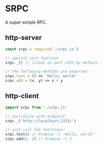 # SRPC

A super simple RPC.

## http-server

```js
const srpc = require('./srpc.js')

// special init function _
srpc._() // listen on port 2333 by default

// the following methods are exported
srpc.test = () => 'Hello, world!'
srpc.add = (x, y) => x + y
```

## http-client

```js
import srpc from './srpc.js'

// initialize with endpoint
srpc._('http://localhost:2333/')

// just call the functions!
srpc.test() // Promise -> 'Hello, world!'
srpc.add(1, 2) // Promise -> 3
```